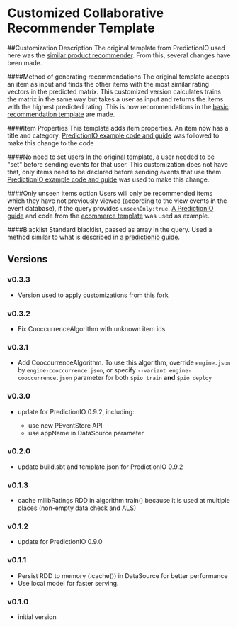 # Customized Collaborative Recommender Template
##Customization Description
The original template from PredictionIO used here was the [similar product recommender](https://templates.prediction.io/PredictionIO/template-scala-parallel-similarproduct). From this, several changes have been made.

####Method of generating recommendations
The original template accepts an item as input and finds the other items with the most similar rating vectors in the predicted matrix. This customized version calculates trains the matrix in the same way but takes a user as input and returns the items with the highest predicted rating. This is how recommendations in the [basic recommendation template](https://templates.prediction.io/PredictionIO/template-scala-parallel-recommendation) are made.

####Item Properties
This template adds item properties. An item now has a title and category. [PredictionIO example code and guide](https://github.com/PredictionIO/PredictionIO/blob/develop/examples/scala-parallel-similarproduct/add-and-return-item-properties/README.md) was followed to make this change to the code

####No need to set users
In the original template, a user needed to be "set" before sending events for that user. This customization does not have that, only items need to be declared before sending events that use them. [PredictionIO example code and guide](https://github.com/PredictionIO/PredictionIO/tree/develop/examples/scala-parallel-similarproduct/no-set-user) was used to make this change.

####Only unseen items option
Users will only be recommended items which they have not previously viewed (according to the view events in the event database), if the query provides `unseenOnly:true`. [A PredictionIO guide](https://docs.prediction.io/templates/recommendation/blacklist-items/) and code from the [ecommerce template](https://github.com/PredictionIO/template-scala-parallel-ecommercerecommendation) was used as example.

####Blacklist
Standard blacklist, passed as array in the query. Used a method similar to what is described in [a predictionio guide](https://docs.prediction.io/templates/recommendation/blacklist-items/).


## Versions
### v0.3.3

- Version used to apply customizations from this fork

### v0.3.2

- Fix CooccurrenceAlgorithm with unknown item ids

### v0.3.1

- Add CooccurrenceAlgorithm.
  To use this algorithm, override `engine.json` by `engine-cooccurrence.json`,
  or specify `--variant engine-cooccurrence.json` parameter for both `$pio train` **and**
  `$pio deploy`

### v0.3.0

- update for PredictionIO 0.9.2, including:

  - use new PEventStore API
  - use appName in DataSource parameter


### v0.2.0

- update build.sbt and template.json for PredictionIO 0.9.2

### v0.1.3

- cache mllibRatings RDD in algorithm train() because it is used at multiple places (non-empty data check and ALS)

### v0.1.2

- update for PredictionIO 0.9.0

### v0.1.1

- Persist RDD to memory (.cache()) in DataSource for better performance
- Use local model for faster serving.

### v0.1.0

- initial version
